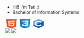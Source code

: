- Hi!! I'm Tati :)
- Bachelor of Information Systems

<div> 
<img align="center" alt="Rafa-HTML" height="30" width="40" src="https://raw.githubusercontent.com/devicons/devicon/master/icons/html5/html5-original.svg">
<img align="center" alt="Rafa-CSS" height="30" width="40" src="https://raw.githubusercontent.com/devicons/devicon/master/icons/css3/css3-original.svg">
  <img align="center" alt="Rafa-C" height="30" width="40" src="https://raw.githubusercontent.com/devicons/devicon/master/icons/c/c-original.svg">
</div>

<div> 
  <a href="https://instagram.com/__iamtati__" target="_blank"><img src="https://img.shields.io/badge/-Instagram-%23E4405F?style=for-the-badge&logo=instagram&logoColor=white" target="_blank"></a>
  <a href = "mailto:tatiihsilvaah@hotmail.com"><img src="https://img.shields.io/badge/-Outlook-%23333?style=for-the-badge&logo=outlook&logoColor=white" target="_blank"></a>
</div>
